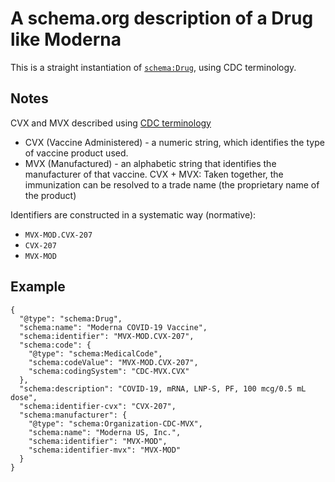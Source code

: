# A schema.org description of a Drug like Moderna

This is a straight instantiation of [`schema:Drug`](https://schema.org/Drug), 
using CDC terminology.

## Notes
CVX and MVX described using [CDC terminology](https://www.cdc.gov/vaccines/programs/iis/downloads/business-rules.pdf)

* CVX (Vaccine Administered) - a numeric string, which identifies the type of vaccine product used.
* MVX (Manufactured) - an alphabetic string that identifies the manufacturer of that vaccine.  CVX + MVX: Taken together, the immunization can be resolved to a trade name (the proprietary name of the product)

Identifiers are constructed in a systematic way (normative):

* `MVX-MOD.CVX-207`
* `CVX-207`
* `MVX-MOD`

## Example

    {
      "@type": "schema:Drug",
      "schema:name": "Moderna COVID-19 Vaccine",
      "schema:identifier": "MVX-MOD.CVX-207",
      "schema:code": {
        "@type": "schema:MedicalCode",
        "schema:codeValue": "MVX-MOD.CVX-207",
        "schema:codingSystem": "CDC-MVX.CVX"
      },
      "schema:description": "COVID-19, mRNA, LNP-S, PF, 100 mcg/0.5 mL dose",
      "schema:identifier-cvx": "CVX-207",
      "schema:manufacturer": {
        "@type": "schema:Organization-CDC-MVX",
        "schema:name": "Moderna US, Inc.",
        "schema:identifier": "MVX-MOD",
        "schema:identifier-mvx": "MVX-MOD"
      }
    }
